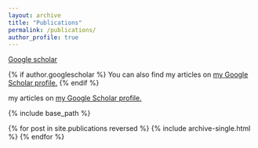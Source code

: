 ```yaml
---
layout: archive
title: "Publications"
permalink: /publications/
author_profile: true
---
```


[Google scholar](https://scholar.google.com/citations?user=1kVnWYwAAAAJ&hl=en)

{% if author.googlescholar %}
  You can also find my articles on <u><a href="{{author.googlescholar}}">my Google Scholar profile</a>.</u>
{% endif %}

 my articles on <u><a href="{{author.googlescholar}}">my Google Scholar profile</a>.</u>

{% include base_path %}

{% for post in site.publications reversed %}
  {% include archive-single.html %}
{% endfor %}
